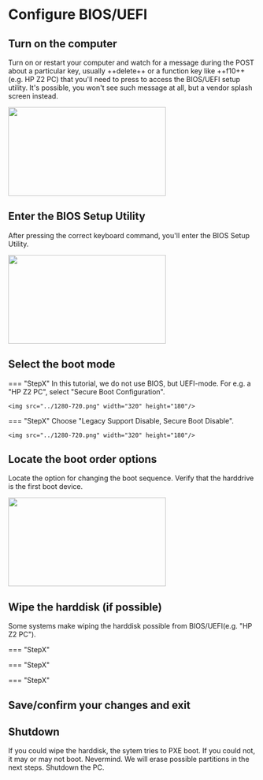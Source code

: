 # Configure BIOS/UEFI

## Turn on the computer
Turn on or restart your computer and watch for a message during the POST about a particular key, usually ++delete++ or a function key like ++f10++ (e.g. HP Z2 PC) that you'll need to press to access the BIOS/UEFI setup utility. It's possible, you won't see such message at all, but a vendor splash screen instead.

<img src="../1280-720.png" width="320" height="180"/>

## Enter the BIOS Setup Utility
After pressing the correct keyboard command, you'll enter the BIOS Setup Utility.

<img src="../1280-720.png" width="320" height="180"/>

## Select the boot mode

=== "StepX"
    In this tutorial, we do not use BIOS, but UEFI-mode. For e.g. a "HP Z2 PC", select "Secure Boot Configuration".

    <img src="../1280-720.png" width="320" height="180"/>

=== "StepX"
    Choose "Legacy Support Disable, Secure Boot Disable".

    <img src="../1280-720.png" width="320" height="180"/>

## Locate the boot order options
Locate the option for changing the boot sequence. Verify that the harddrive is the first boot device.

<img src="../1280-720.png" width="320" height="180"/>

## Wipe the harddisk (if possible)
Some systems make wiping the harddisk possible from BIOS/UEFI(e.g. "HP Z2 PC").

=== "StepX"


=== "StepX"


=== "StepX"


## Save/confirm your changes and exit

## Shutdown
If you could wipe the harddisk, the sytem tries to PXE boot. If you could not, it may or may not boot. Nevermind. We will erase possible partitions in the next steps. Shutdown the PC.